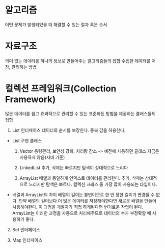 # 알고리즘
어떤 문제가 발생되었을 때 해결할 수 있는 절차 혹은 순서

# 자료구조
의미 없는 데이터를 하나의 정보로 만들어주는 알고리즘들의 집합
수집한 데이터를 저장, 관리하는 방법

# 컬렉션 프레임워크(Collection Framework)
많은 데이터를 쉽고 효과적으로 관리할 수 있는 표준화된 방법을 제공하는 클래스들의 집합

1. List 인터페이스
데이터의 순서를 보장한다.
중복 값을 허용한다.

- List 구현 클래스
  1) Vector 
	용량관리, 보안성 강화, 처리량 감소
	-> 예전에 사용하던 클래스 지금은 사용하지 않음(자바 기준)

  2) LinkedList
	추가, 삭제는 빠르지만 탐색이 상대적으로 느리다
  3) ArrayList
	배열과 동일하게 인덱스로 데이터를 관리한다.
	추가, 삭제는 상대적으로 느리지만 탐색은 빠르다.
	컬렉션 크래스 중 가장 많이 사용되는 타입이다.

- 배열과 ArrayList의 차이
배열의 길이는 불변이므로 한 번 정한 길이가 변경될 수 없다.
만약 배열의 길이보다 더 많은 데이터를 저장해야한다면 새로운 배열을 만들어 사용해야한다.
이 과정을 개발자가 직접 하게된다면 번거로운 작업이 된다.
ArrayList는 이러한 과정을 자동으로 처리해주므로 데이터의 수가 부정확할 때 사용하기 좋다.

2. Set 인터페이스

3. Map 인터페이스
